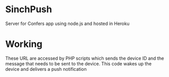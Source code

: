 # SinchPush
Server for Confers app using node.js and hosted in Heroku

# Working
These URL are accessed by PHP scripts which sends the device ID and the message that needs to be sent to the device. This code wakes up the device and delivers a push notification
